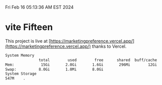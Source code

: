 Fri Feb 16 05:13:36 AM EST 2024

# vite Fifteen


This project is live at [https://marketingpreference.vercel.app/](https://marketingpreference.vercel.app/) thanks to Vercel.

```bash
System Memory
               total        used        free      shared  buff/cache   available
Mem:            15Gi       2.0Gi       1.6Gi       296Mi        12Gi        13Gi
Swap:          8.0Gi       1.0Mi       8.0Gi
System Storage
547M	.
